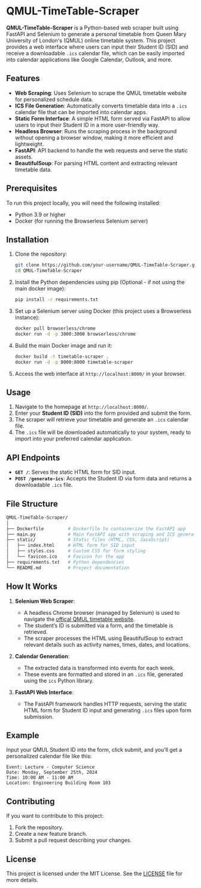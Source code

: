 # QMUL-TimeTable-Scraper

**QMUL-TimeTable-Scraper** is a Python-based web scraper built using FastAPI and Selenium to generate a personal timetable from Queen Mary University of London's (QMUL) online timetable system. This project provides a web interface where users can input their Student ID (SID) and receive a downloadable `.ics` calendar file, which can be easily imported into calendar applications like Google Calendar, Outlook, and more.

## Features

- **Web Scraping**: Uses Selenium to scrape the QMUL timetable website for personalized schedule data.
- **ICS File Generation**: Automatically converts timetable data into a `.ics` calendar file that can be imported into calendar apps.
- **Static Form Interface**: A simple HTML form served via FastAPI to allow users to input their Student ID in a more user-friendly way.
- **Headless Browser**: Runs the scraping process in the background without opening a browser window, making it more efficient and lightweight.
- **FastAPI**: API backend to handle the web requests and serve the static assets.
- **BeautifulSoup**: For parsing HTML content and extracting relevant timetable data.

## Prerequisites

To run this project locally, you will need the following installed:

- Python 3.9 or higher
- Docker (for running the Browserless Selenium server)

## Installation

1. Clone the repository:
   ```bash
   git clone https://github.com/your-username/QMUL-TimeTable-Scraper.git
   cd QMUL-TimeTable-Scraper
   ```

2. Install the Python dependencies using pip (Optional - if not using the main docker image):
   ```bash
   pip install -r requirements.txt
   ```

3. Set up a Selenium server using Docker (this project uses a Browserless instance):
   ```bash
   docker pull browserless/chrome
   docker run -d -p 3000:3000 browserless/chrome
   ```
   
4. Build the main Docker image and run it:
   ```bash
   docker build -t timetable-scraper .
   docker run -d -p 8000:8000 timetable-scraper
   ```

5. Access the web interface at `http://localhost:8000/` in your browser.

## Usage

1. Navigate to the homepage at `http://localhost:8000/`.
2. Enter your **Student ID (SID)** into the form provided and submit the form.
3. The scraper will retrieve your timetable and generate an `.ics` calendar file.
4. The `.ics` file will be downloaded automatically to your system, ready to import into your preferred calendar application.

## API Endpoints

- **`GET /`**: Serves the static HTML form for SID input.
- **`POST /generate-ics`**: Accepts the Student ID via form data and returns a downloadable `.ics` file.

## File Structure

```bash
QMUL-TimeTable-Scraper/
│
├── Dockerfile         # Dockerfile to containerize the FastAPI app
├── main.py            # Main FastAPI app with scraping and ICS generation logic
├── static/            # Static files (HTML, CSS, JavaScript)
│   ├── index.html     # HTML form for SID input
│   ├── styles.css     # Custom CSS for form styling
│   └── favicon.ico    # Favicon for the app
├── requirements.txt   # Python dependencies
└── README.md          # Project documentation
```

## How It Works

1. **Selenium Web Scraper**:
   - A headless Chrome browser (managed by Selenium) is used to navigate the [offical QMUL timetable website](https://timetables.qmul.ac.uk/default.aspx).
   - The student’s ID is submitted via a form, and the timetable is retrieved.
   - The scraper processes the HTML using BeautifulSoup to extract relevant details such as activity names, times, dates, and locations.

2. **Calendar Generation**:
   - The extracted data is transformed into events for each week.
   - These events are formatted and stored in an `.ics` file, generated using the `ics` Python library.

3. **FastAPI Web Interface**:
   - The FastAPI framework handles HTTP requests, serving the static HTML form for Student ID input and generating `.ics` files upon form submission.

## Example

Input your QMUL Student ID into the form, click submit, and you'll get a personalized calendar file like this:

```plaintext
Event: Lecture - Computer Science
Date: Monday, September 25th, 2024
Time: 10:00 AM - 11:00 AM
Location: Engineering Building Room 103
```

## Contributing

If you want to contribute to this project:

1. Fork the repository.
2. Create a new feature branch.
3. Submit a pull request describing your changes.

## License

This project is licensed under the MIT License. See the [LICENSE](LICENSE) file for more details.
